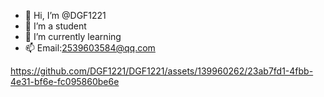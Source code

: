 - 👋 Hi, I’m @DGF1221
- 👀 I’m a student
- 🌱 I’m currently learning
- 📫 Email:2539603584@qq.com


https://github.com/DGF1221/DGF1221/assets/139960262/23ab7fd1-4fbb-4e31-bf6e-fc095860be6e


<!---
DGF1221/DGF1221 is a ✨ special ✨ repository because its `README.md` (this file) appears on your GitHub profile.
You can click the Preview link to take a look at your changes.
--->
